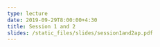 ```yaml
---
type: lecture
date: 2019-09-29T8:00:00+4:30
title: Session 1 and 2
slides: /static_files/slides/session1and2ap.pdf
---
```

